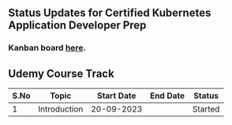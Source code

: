 ## Status Updates for Certified Kubernetes Application Developer Prep

### Kanban board [here](https://projects.zenkit.com/c/JKWEZ7WHYR/devskillbuilders?v=VTqsHRUvzK).

## Udemy Course Track
  |S.No|Topic|Start Date| End Date|Status|
  |---|---|---|---|---|
  | 1 | Introduction | 20-09-2023 |  | Started |
  

